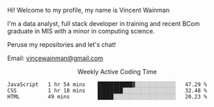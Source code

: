 Hi! Welcome to my profile, my name is Vincent Wainman

I'm a data analyst, full stack developer in training and recent BCom graduate in MIS with a minor in computing science. 

Peruse my repositories and let's chat!

Email: vincewainman@gmail.com

<p align="center"> Weekly Active Coding Time </p>
<!--START_SECTION:waka-->

```text
JavaScript   1 hr 54 mins    ███████████▓░░░░░░░░░░░░░   47.29 %
CSS          1 hr 18 mins    ████████░░░░░░░░░░░░░░░░░   32.48 %
HTML         49 mins         █████░░░░░░░░░░░░░░░░░░░░   20.23 %
```

<!--END_SECTION:waka-->
